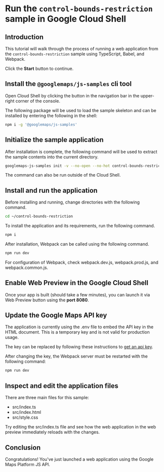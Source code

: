 # Run the `control-bounds-restriction` sample in Google Cloud Shell

<walkthrough-tutorial-duration duration="10"/>

## Introduction

This tutorial will walk through the process of running a web application from
the `control-bounds-restriction` sample using TypeScript, Babel, and Webpack.

Click the **Start** button to continue.

## Install the `@googlemaps/js-samples` cli tool

Open Cloud Shell by clicking the
<walkthrough-cloud-shell-icon></walkthrough-cloud-shell-icon> button in the
navigation bar in the upper-right corner of the console.

The following package will be used to load the sample skeleton and can be
installed by entering the following in the shell:

```bash
npm i -g '@googlemaps/js-samples'
```

## Initialize the sample application

After installation is complete, the following command will be used to extract
the sample contents into the current directory.

```bash
googlemaps-js-samples init -v --no-open --no-hot control-bounds-restriction ~/control-bounds-restriction
```

The command can also be run outside of the Cloud Shell.

## Install and run the application

Before installing and running, change directories with the following command.

```bash
cd ~/control-bounds-restriction
```

To install the application and its requirements, run the following command.

```bash
npm i
```

After installation, Webpack can be called using the following command.

```bash
npm run dev
```

For configuration of Webpack, check
<walkthrough-editor-open-file filePath="control-bounds-restriction/webpack.dev.js">webpack.dev.js</walkthrough-editor-open-file>,
<walkthrough-editor-open-file filePath="control-bounds-restriction/webpack.prod.js">webpack.prod.js</walkthrough-editor-open-file>,
and
<walkthrough-editor-open-file filePath="control-bounds-restriction/webpack.common.js">webpack.common.js</walkthrough-editor-open-file>.

## Enable Web Preview in the Google Cloud Shell

Once your app is built (should take a few minutes), you can launch it via
<walkthrough-spotlight-pointer target="cloudshell" spotlightId="devshell-web-preview-button">Web
Preview button</walkthrough-spotlight-pointer> using the **port 8080**.

## Update the Google Maps API key

The application is currently using the
<walkthrough-editor-open-file filePath="control-bounds-restriction/.env">.env</walkthrough-editor-open-file>
file to embed the API key in the HTML document. This is a temporary key and is
not valid for production usage.

The key can be replaced by following these instructions to
[get an api key](https://developers.google.com/maps/documentation/javascript/get-api-key).

After changing the key, the Webpack server must be restarted with the following
command:

```bash
npm run dev
```

## Inspect and edit the application files

There are three main files for this sample:

*   <walkthrough-editor-open-file filePath="control-bounds-restriction/src/index.ts">src/index.ts</walkthrough-editor-open-file>
*   <walkthrough-editor-open-file filePath="control-bounds-restriction/src/index.html">src/index.html</walkthrough-editor-open-file>
*   <walkthrough-editor-open-file filePath="control-bounds-restriction/src/style.css">src/style.css</walkthrough-editor-open-file>

Try editing the <walkthrough-editor-open-file filePath="control-bounds-restriction/src/index.ts">src/index.ts</walkthrough-editor-open-file> file and see how the web application in the web preview immediately reloads with the changes.

## Conclusion

<walkthrough-conclusion-trophy></walkthrough-conclusion-trophy>

Congratulations! You've just launched a web application using the Google Maps
Platform JS API.
